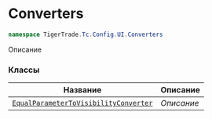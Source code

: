 
# Converters
```csharp    
namespace TigerTrade.Tc.Config.UI.Converters
```
Описание


### Классы
| Название | Описание |
| --- | --- |
| [`EqualParameterToVisibilityConverter`](./Converters/EqualParameterToVisibilityConverter.cs.md) | *Описание* |
